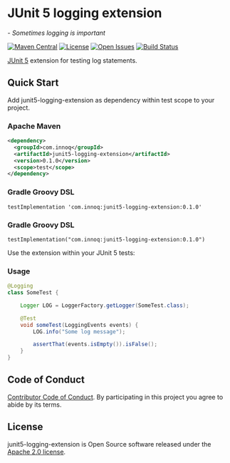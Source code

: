 # JUnit 5 logging extension
*- Sometimes logging is important*

[![Maven Central](https://maven-badges.herokuapp.com/maven-central/com.innoq/junit5-logging-extension/badge.svg)](https://maven-badges.herokuapp.com/maven-central/com.innoq/junit5-logging-extension)
[![License](https://img.shields.io/badge/License-Apache%202.0-blue.svg)](https://www.apache.org/licenses/LICENSE-2.0)
[![Open Issues](https://img.shields.io/github/issues/innoq/junit5-logging-extension.svg)](https://github.com/innoq/junit5-logging-extension/issues)
[![Build Status](https://github.com/innoq/junit5-logging-extension/actions/workflows/main.yml/badge.svg)](https://github.com/innoq/junit5-logging-extension/actions/workflows/main.yml)

[JUnit 5](https://junit.org/junit5/) extension for testing log statements.


## Quick Start

Add junit5-logging-extension as dependency within test scope to your project.

### Apache Maven

```xml
<dependency>
  <groupId>com.innoq</groupId>
  <artifactId>junit5-logging-extension</artifactId>
  <version>0.1.0</version>
  <scope>test</scope>
</dependency>
```

### Gradle Groovy DSL

```
testImplementation 'com.innoq:junit5-logging-extension:0.1.0'
```

### Gradle Groovy DSL

```
testImplementation("com.innoq:junit5-logging-extension:0.1.0")
```

Use the extension within your JUnit 5 tests:

### Usage

```java
@Logging
class SomeTest {

    Logger LOG = LoggerFactory.getLogger(SomeTest.class);

    @Test
    void someTest(LoggingEvents events) {
        LOG.info("Some log message");

        assertThat(events.isEmpty()).isFalse();
    }
}
```


## Code of Conduct

[Contributor Code of Conduct](./CODE_OF_CONDUCT.md). By participating in this
project you agree to abide by its terms.


## License

junit5-logging-extension is Open Source software released under the
[Apache 2.0 license](http://www.apache.org/licenses/LICENSE-2.0.html).
